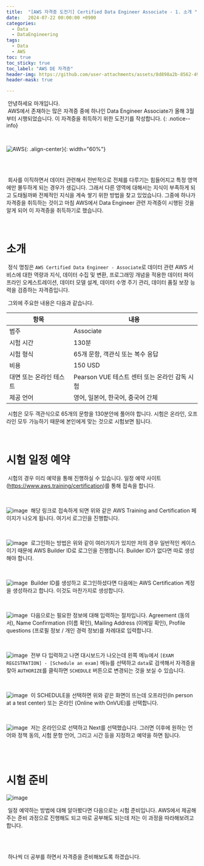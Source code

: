 ```yaml
---
title:  "[AWS 자격증 도전기] Certified Data Engineer Associate - 1. 소개 "
date:   2024-07-22 00:00:00 +0900
categories:
  - Data
  - DataEngineering
tags:
  - Data
  - AWS
toc: true
toc_sticky: true
toc_label: "AWS DE 자격증"
header-img: https://github.com/user-attachments/assets/8d898a2b-8562-4907-a0a5-304207a69c6d
header-mask: true

---
```


&nbsp;안녕하세요 마개입니다.  
&nbsp;AWS에서 존재하는 많은 자격증 중에 하나인 Data Engineer Associate가 올해 3월부터 시행되었습니다. 이 자격증을 취득하기 위한 도전기를 작성합니다.
{: .notice--info}

<br>

![AWS](https://github.com/user-attachments/assets/8d898a2b-8562-4907-a0a5-304207a69c6d){: .align-center}{: width="60%"}

<br><br>

&nbsp;회사를 이직하면서 데이터 관련해서 전반적으로 전체를 다루기는 힘들어지고 특정 영역에만 몰두하게 되는 경우가 생깁니다. 그래서 다른 영역에 대해서는 지식이 부족하게 되고 도태될까봐 전체적인 지식을 계속 쌓기 위한 방법을 찾고 있었습니다. 그중에 하나가 자격증을 취득하는 것이고 마침 AWS에서 Data Engineer 관련 자격증이 시행된 것을 알게 되어 이 자격증을 취득하기로 했습니다.

<br>

# 소개
&nbsp;정식 명칭은 `AWS Certified Data Engineer - Associate`로 데이터 관련 AWS 서비스에 대한 역량과 지식, 데이터 수집 및 변환, 프로그래밍 개념을 적용한 데이터 파이프라인 오케스트레이션, 데이터 모델 설계, 데이터 수명 주기 관리, 데이터 품질 보장 능력을 검증하는 자격증입니다.  

&nbsp;그외에 주요한 내용은 다음과 같습니다.

|항목|내용|
|---|----|
|범주|Associate|
|시험 시간|130분|
|시험 형식|65개 문항, 객관식 또는 복수 응답|
|비용|150 USD|
|대면 또는 온라인 테스트|Pearson VUE 테스트 센터 또는 온라인 감독 시험|
|제공 언어|영어, 일본어, 한국어, 중국어 간체|

&nbsp;시험은 모두 객관식으로 65개의 문항을 130분안에 풀어야 합니다. 시험은 온라인, 오프라인 모두 가능하기 때문에 본인에게 맞는 것으로 시험보면 됩니다.

<br>

# 시험 일정 예약
&nbsp;시험의 경우 미리 예약을 통해 진행하실 수 있습니다. 일정 예약 사이트 (<a href='https://www.aws.training/certification'>https://www.aws.training/certification</a>)를 통해 접속을 합니다. 

<br>

![image](https://github.com/user-attachments/assets/645c3e2c-8245-466e-b7c9-79fa258c74ba)
&nbsp;해당 링크로 접속하게 되면 위와 같은 AWS Training and Certification 페이지가 나오게 됩니다. 여기서 로그인을 진행합니다.

<br>

![image](https://github.com/user-attachments/assets/9dfda67e-4469-46a2-937f-12d95a06620b)
&nbsp;로그인하는 방법은 위와 같이 여러가지가 있지만 저의 경우 일반적인 케이스이기 때문에 AWS Builder ID로 로그인을 진행합니다. Builder ID가 없다면 따로 생성해야 합니다.

<br>

![image](https://github.com/user-attachments/assets/8dec60d6-2d23-4617-860c-b8afb80db790)
&nbsp;Builder ID를 생성하고 로그인하셨다면 다음에는 AWS Certification 계정을 생성하라고 합니다. 이것도 마찬가지로 생성합니다.

<br>

![image](https://github.com/user-attachments/assets/a81553b1-e6bd-47de-b8d7-e327515e7d13)
&nbsp;다음으로는 필요한 정보에 대해 입력하는 절차입니다. Agreement (동의서), Name Confirmation (이름 확인), Mailing Address (이메일 확인), Profile questions (프로필 정보 / 개인 경력 정보)를 차례대로 입력합니다.

<br>

![image](https://github.com/user-attachments/assets/f55a8d8e-3c32-4cfc-9476-ab0f03be7d59)
&nbsp;전부 다 입력하고 나면 대시보드가 나오는데 왼쪽 메뉴에서 `[EXAM REGISTRATION] - [Schedule an exam]` 메뉴를 선택하고 `data`로 검색해서 자격증을 찾아 `AUTHORIZE`를 클릭하면 `SCHEDULE` 버튼으로 변경되는 것을 보실 수 있습니다. 

<br>

![image](https://github.com/user-attachments/assets/bc927919-d02c-425d-a677-ed9b2c005ef4)
&nbsp;이 SCHEDULE을 선택하면 위와 같은 화면이 뜨는데 오프라인(In person at a test center) 또는 온라인 (Online with OnVUE)를 선택합니다.

<br>

![image](https://github.com/user-attachments/assets/12400cd6-64cd-4164-b1db-6fd667e071ab)
&nbsp;저는 온라인으로 선택하고 Next를 선택했습니다. 그러면 이후에 원하는 언어와 정책 동의, 시험 문항 언어, 그리고 시간 등을 지정하고 예약을 하면 됩니다.

<br><br>

# 시험 준비

![image](https://github.com/user-attachments/assets/1ca26b1b-9902-4af3-ac42-9a1b85d9d62a)

&nbsp;일정 예약하는 방법에 대해 알아봤다면 다음으로는 시험 준비입니다. AWS에서 제공해주는 준비 과정으로 진행해도 되고 따로 공부해도 되는데 저는 이 과정을 따라해보려고 합니다. 

<br><br>

&nbsp;하나씩 더 공부를 하면서 자격증을 준비해보도록 하겠습니다.